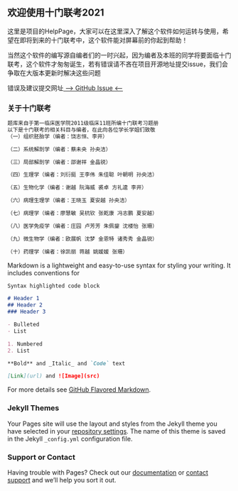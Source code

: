 ## 欢迎使用十门联考2021

这里是项目的HelpPage，大家可以在这里深入了解这个软件如何运转与使用，希望在即将到来的十门联考中，这个软件能对屏幕前的你起到帮助！

当然这个软件的编写源自编者们的一时兴起，因为编者及本班的同学将要面临十门联考，这个软件才匆匆诞生，若有错误请不吝在项目开源地址提交issue，我们会争取在大版本更新时解决这些问题

错误及建议提交网址[  --> GitHub Issue <--](https://github.com/jerryzuo0214/Integrated_Examination_Of_Ten_Subjects_WMU/issues)

### 关于十门联考
```markdown
题库来自于第一临床医学院2011级临床11班所编十门联考习题册
以下是十门联考的相关科目与编者，在此向各位学长学姐们致敬
（一）组织胚胎学（编者：饶志恒、李井）

（二）系统解剖学（编者：蔡未央 孙央洁）

（三）局部解剖学（编者：邵谢祥 金晶锐）

（四）生理学（编者：刘衍挺 王李伟 朱佳聪 叶朝明 孙央洁）

（五）生物化学（编者：谢越 阮海威 裘卓 方礼逵 李井）

（六）病理生理学（编者：王晓玉 夏安越 孙央洁）

（七）病理学（编者：廖慧敏 吴杭钦 张乾康 冯志鹏 夏安越）

（八）医学免疫学（编者：庄园 卢芳芳 朱佩鋆 沈楼怡 张珊）

（九）微生物学（编者：欧展帆 沈梦 金恩特 诸秀秀 金晶锐）

（十）药理学（编者：徐凯丽 蒋越 姚媛媛 张珊）

```


Markdown is a lightweight and easy-to-use syntax for styling your writing. It includes conventions for

```markdown
Syntax highlighted code block

# Header 1
## Header 2
### Header 3

- Bulleted
- List

1. Numbered
2. List

**Bold** and _Italic_ and `Code` text

[Link](url) and ![Image](src)
```

For more details see [GitHub Flavored Markdown](https://guides.github.com/features/mastering-markdown/).

### Jekyll Themes

Your Pages site will use the layout and styles from the Jekyll theme you have selected in your [repository settings](https://github.com/jerryzuo0214/Integrated_Examination_Of_Ten_Subjects_WMU/settings). The name of this theme is saved in the Jekyll `_config.yml` configuration file.

### Support or Contact

Having trouble with Pages? Check out our [documentation](https://docs.github.com/categories/github-pages-basics/) or [contact support](https://support.github.com/contact) and we’ll help you sort it out.

